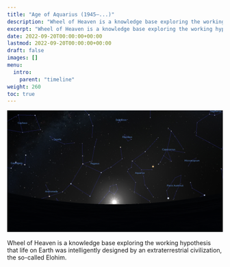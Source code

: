 ```yaml
---
title: "Age of Aquarius (1945—...)"
description: "Wheel of Heaven is a knowledge base exploring the working hypothesis that life on Earth was intelligently designed by an extraterrestrial civilization, the so-called Elohim."
excerpt: "Wheel of Heaven is a knowledge base exploring the working hypothesis that life on Earth was intelligently designed by an extraterrestrial civilization, the so-called Elohim."
date: 2022-09-20T00:00:00+00:00
lastmod: 2022-09-20T00:00:00+00:00
draft: false
images: []
menu:
  intro:
    parent: "timeline"
weight: 260
toc: true
---
```


![Image](images/equinox_1945.png "Vernal equinox in 1945 BC")

Wheel of Heaven is a knowledge base exploring the working hypothesis that life on Earth was intelligently designed by an extraterrestrial civilization, the so-called Elohim.
